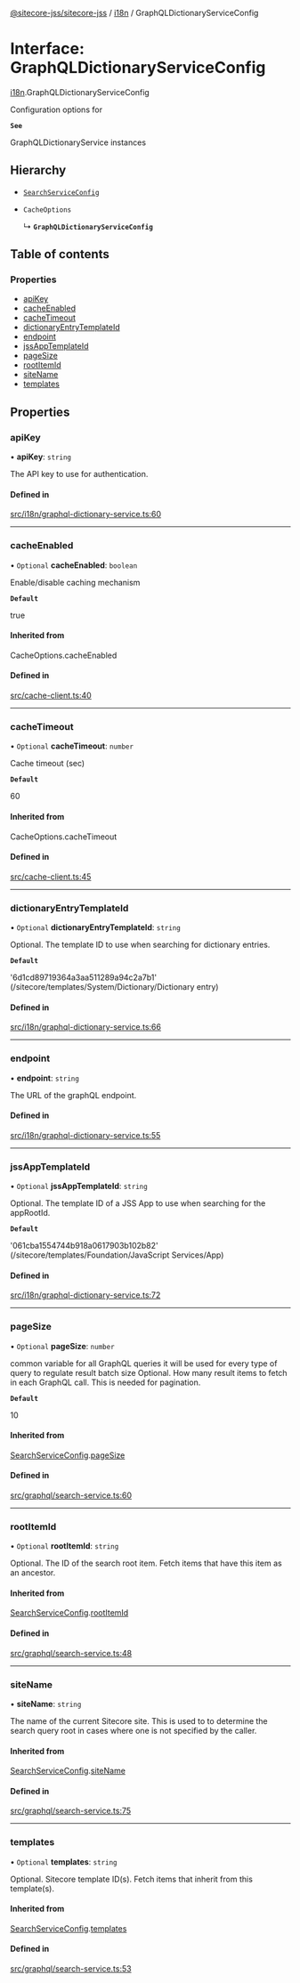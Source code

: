 [@sitecore-jss/sitecore-jss](../README.md) / [i18n](../modules/i18n.md) / GraphQLDictionaryServiceConfig

# Interface: GraphQLDictionaryServiceConfig

[i18n](../modules/i18n.md).GraphQLDictionaryServiceConfig

Configuration options for

**`See`**

GraphQLDictionaryService instances

## Hierarchy

- [`SearchServiceConfig`](graphql.SearchServiceConfig.md)

- `CacheOptions`

  ↳ **`GraphQLDictionaryServiceConfig`**

## Table of contents

### Properties

- [apiKey](i18n.GraphQLDictionaryServiceConfig.md#apikey)
- [cacheEnabled](i18n.GraphQLDictionaryServiceConfig.md#cacheenabled)
- [cacheTimeout](i18n.GraphQLDictionaryServiceConfig.md#cachetimeout)
- [dictionaryEntryTemplateId](i18n.GraphQLDictionaryServiceConfig.md#dictionaryentrytemplateid)
- [endpoint](i18n.GraphQLDictionaryServiceConfig.md#endpoint)
- [jssAppTemplateId](i18n.GraphQLDictionaryServiceConfig.md#jssapptemplateid)
- [pageSize](i18n.GraphQLDictionaryServiceConfig.md#pagesize)
- [rootItemId](i18n.GraphQLDictionaryServiceConfig.md#rootitemid)
- [siteName](i18n.GraphQLDictionaryServiceConfig.md#sitename)
- [templates](i18n.GraphQLDictionaryServiceConfig.md#templates)

## Properties

### apiKey

• **apiKey**: `string`

The API key to use for authentication.

#### Defined in

[src/i18n/graphql-dictionary-service.ts:60](https://github.com/Sitecore/jss/blob/bd86495af/packages/sitecore-jss/src/i18n/graphql-dictionary-service.ts#L60)

___

### cacheEnabled

• `Optional` **cacheEnabled**: `boolean`

Enable/disable caching mechanism

**`Default`**

true

#### Inherited from

CacheOptions.cacheEnabled

#### Defined in

[src/cache-client.ts:40](https://github.com/Sitecore/jss/blob/bd86495af/packages/sitecore-jss/src/cache-client.ts#L40)

___

### cacheTimeout

• `Optional` **cacheTimeout**: `number`

Cache timeout (sec)

**`Default`**

60

#### Inherited from

CacheOptions.cacheTimeout

#### Defined in

[src/cache-client.ts:45](https://github.com/Sitecore/jss/blob/bd86495af/packages/sitecore-jss/src/cache-client.ts#L45)

___

### dictionaryEntryTemplateId

• `Optional` **dictionaryEntryTemplateId**: `string`

Optional. The template ID to use when searching for dictionary entries.

**`Default`**

'6d1cd89719364a3aa511289a94c2a7b1' (/sitecore/templates/System/Dictionary/Dictionary entry)

#### Defined in

[src/i18n/graphql-dictionary-service.ts:66](https://github.com/Sitecore/jss/blob/bd86495af/packages/sitecore-jss/src/i18n/graphql-dictionary-service.ts#L66)

___

### endpoint

• **endpoint**: `string`

The URL of the graphQL endpoint.

#### Defined in

[src/i18n/graphql-dictionary-service.ts:55](https://github.com/Sitecore/jss/blob/bd86495af/packages/sitecore-jss/src/i18n/graphql-dictionary-service.ts#L55)

___

### jssAppTemplateId

• `Optional` **jssAppTemplateId**: `string`

Optional. The template ID of a JSS App to use when searching for the appRootId.

**`Default`**

'061cba1554744b918a0617903b102b82' (/sitecore/templates/Foundation/JavaScript Services/App)

#### Defined in

[src/i18n/graphql-dictionary-service.ts:72](https://github.com/Sitecore/jss/blob/bd86495af/packages/sitecore-jss/src/i18n/graphql-dictionary-service.ts#L72)

___

### pageSize

• `Optional` **pageSize**: `number`

common variable for all GraphQL queries
it will be used for every type of query to regulate result batch size
Optional. How many result items to fetch in each GraphQL call. This is needed for pagination.

**`Default`**

10

#### Inherited from

[SearchServiceConfig](graphql.SearchServiceConfig.md).[pageSize](graphql.SearchServiceConfig.md#pagesize)

#### Defined in

[src/graphql/search-service.ts:60](https://github.com/Sitecore/jss/blob/bd86495af/packages/sitecore-jss/src/graphql/search-service.ts#L60)

___

### rootItemId

• `Optional` **rootItemId**: `string`

Optional. The ID of the search root item. Fetch items that have this item as an ancestor.

#### Inherited from

[SearchServiceConfig](graphql.SearchServiceConfig.md).[rootItemId](graphql.SearchServiceConfig.md#rootitemid)

#### Defined in

[src/graphql/search-service.ts:48](https://github.com/Sitecore/jss/blob/bd86495af/packages/sitecore-jss/src/graphql/search-service.ts#L48)

___

### siteName

• **siteName**: `string`

The name of the current Sitecore site. This is used to to determine the search query root
in cases where one is not specified by the caller.

#### Inherited from

[SearchServiceConfig](graphql.SearchServiceConfig.md).[siteName](graphql.SearchServiceConfig.md#sitename)

#### Defined in

[src/graphql/search-service.ts:75](https://github.com/Sitecore/jss/blob/bd86495af/packages/sitecore-jss/src/graphql/search-service.ts#L75)

___

### templates

• `Optional` **templates**: `string`

Optional. Sitecore template ID(s). Fetch items that inherit from this template(s).

#### Inherited from

[SearchServiceConfig](graphql.SearchServiceConfig.md).[templates](graphql.SearchServiceConfig.md#templates)

#### Defined in

[src/graphql/search-service.ts:53](https://github.com/Sitecore/jss/blob/bd86495af/packages/sitecore-jss/src/graphql/search-service.ts#L53)

